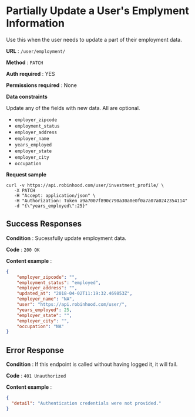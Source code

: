 # Partially Update a User's Emplyment Information

Use this when the user needs to update a part of their employment data.

**URL** : `/user/employment/`

**Method** : `PATCH`

**Auth required** : YES

**Permissions required** : None

**Data constraints**

Update any of the fields with new data. All are optional.

  - `employer_zipcode`
  - `employment_status`
  - `employer_address`
  - `employer_name`
  - `years_employed`
  - `employer_state`
  - `employer_city`
  - `occupation`

**Request sample**

```
curl -v https://api.robinhood.com/user/investment_profile/ \
   -X PATCH
   -H "Accept: application/json" \
   -H "Authorization: Token a9a7007f890c790a30a0e0f0a7a07a0242354114"
   -d "{\"years_employed\":25}"
```

## Success Responses

**Condition** : Sucessfully update employment data.

**Code** : `200 OK`

**Content example** :

```json
{
    "employer_zipcode": "",
    "employment_status": "employed",
    "employer_address": "",
    "updated_at": "2018-04-02T11:19:32.469853Z",
    "employer_name": "NA",
    "user": "https://api.robinhood.com/user/",
    "years_employed": 25,
    "employer_state": "",
    "employer_city": "",
    "occupation": "NA"
}
```

## Error Response

**Condition** : If this endpoint is called without having logged it, it will fail.

**Code** : `401 Unauthorized`

**Content example** : 

```json
{
  "detail": "Authentication credentials were not provided."
}
```